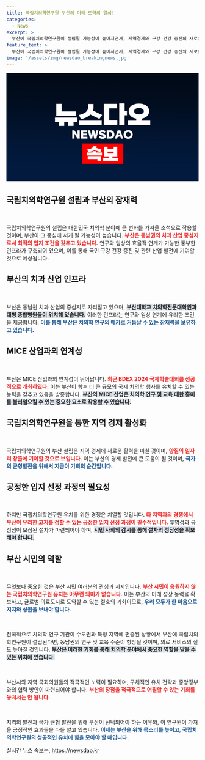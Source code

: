 ```yaml
---
title: 국립치의학연구원 부산의 미래 도약의 열쇠!
categories:
  - News
excerpt: >
  부산에 국립치의학연구원이 설립될 가능성이 높아지면서, 지역경제와 구강 건강 증진의 새로운 전환점이 마련될까? 시민들의 관심과 지지가 필수적이다. 공정한 유치 과정이 관건!
feature_text: >
  부산에 국립치의학연구원이 설립될 가능성이 높아지면서, 지역경제와 구강 건강 증진의 새로운 전환점이 마련될까? 시민들의 관심과 지지가 필수적이다. 공정한 유치 과정이 관건!
image: '/assets/img/newsdao_breakingnews.jpg'
---
```


<p><img src="/assets/img/newsdao_breakingnews.jpg" alt="bookingtag 속보" /></p>

<h2 data-ke-size="size26">국립치의학연구원 설립과 부산의 잠재력</h2>

<p data-ke-size="size16">&nbsp;</p>

<p>국립치의학연구원의 설립은 대한민국 치의학 분야에 큰 변화를 가져올 초석으로 작용할 것이며, 부산이 그 중심에 서게 될 가능성이 높습니다. <b><span style="color: #ee2323;">부산은 동남권의 치과 산업 중심지로서 최적의 입지 조건을 갖추고 있습니다.</span></b> 연구와 임상의 효율적 연계가 가능한 풍부한 인프라가 구축되어 있으며, 이를 통해 국민 구강 건강 증진 및 관련 산업 발전에 기여할 것으로 예상됩니다.</p>

<h2 data-ke-size="size26">부산의 치과 산업 인프라</h2>

<p data-ke-size="size16">&nbsp;</p>

<p>부산은 동남권 치과 산업의 중심지로 자리잡고 있으며, <b><span style="background-color: #21538527;">부산대학교 치의학전문대학원과 대형 종합병원들이 위치해 있습니다.</span></b> 이러한 인프라는 연구와 임상 연계에 유리한 조건을 제공합니다. <b><span style="color: #1a5490;">이를 통해 부산은 치의학 연구의 메카로 거듭날 수 있는 잠재력을 보유하고 있습니다.</span></b> </p>

<h2 data-ke-size="size26">MICE 산업과의 연계성</h2>

<p data-ke-size="size16">&nbsp;</p>

<p>부산은 MICE 산업과의 연계성이 뛰어납니다. <b><span style="color: #ee2323;">최근 BDEX 2024 국제학술대회를 성공적으로 개최하였다.</span></b> 이는 부산이 향후 더 큰 규모의 국제 치의학 행사를 유치할 수 있는 능력을 갖추고 있음을 방증합니다. <b><span style="background-color: #21538527;">부산의 MICE 산업은 치의학 연구 및 교육 대한 흥미를 불러일으킬 수 있는 중요한 요소로 작용할 수 있습니다.</span></b></p>

<h2 data-ke-size="size26">국립치의학연구원을 통한 지역 경제 활성화</h2>

<p data-ke-size="size16">&nbsp;</p>

<p>국립치의학연구원의 부산 설립은 지역 경제에 새로운 활력을 미칠 것이며, <b><span style="color: #ee2323;">양질의 일자리 창출에 기여할 것으로 보입니다.</span></b> 이는 부산의 경제 발전에 큰 도움이 될 것이며, <b><span style="color: #1a5490;">국가의 균형발전을 위해서 지금이 기회의 순간입니다.</span></b> </p>

<h2 data-ke-size="size26">공정한 입지 선정 과정의 필요성</h2>

<p data-ke-size="size16">&nbsp;</p>

<p>하지만 국립치의학연구원 유치를 위한 경쟁은 치열할 것입니다. <b><span style="color: #ee2323;">타 지역과의 경쟁에서 부산이 유리한 고지를 점할 수 있는 공정한 입지 선정 과정이 필수적입니다.</span></b> 투명성과 공정성이 보장된 절차가 마련되어야 하며, <b><span style="background-color: #21538527;">시민 사회의 감시를 통해 절차의 정당성을 확보해야 합니다.</span></b></p>

<h2 data-ke-size="size26">부산 시민의 역할</h2>

<p data-ke-size="size16">&nbsp;</p>

<p>무엇보다 중요한 것은 부산 시민 여러분의 관심과 지지입니다. <b><span style="color: #ee2323;">부산 시민이 응원하지 않는 국립치의학연구원 유치는 아무런 의미가 없습니다.</span></b> 이는 부산의 미래 성장 동력을 확보하고, 글로벌 의료도시로 도약할 수 있는 절호의 기회이므로, <b><span style="color: #1a5490;">우리 모두가 한 마음으로 지지와 성원을 보내야 합니다.</span></b></p>

<p data-ke-size="size16">&nbsp;</p>

<p>전국적으로 치의학 연구 기관이 수도권과 특정 지역에 편중된 상황에서 부산에 국립치의학연구원이 설립된다면, 동남권의 연구 및 교육 수준이 향상될 것이며, 의료 서비스의 질도 높아질 것입니다. <b><span style="background-color: #21538527;">부산은 이러한 기회를 통해 치의학 분야에서 중요한 역할을 맡을 수 있는 위치에 있습니다.</span></b></p>

<p data-ke-size="size16">&nbsp;</p>

<p>부산시와 지역 국회의원들의 적극적인 노력이 필요하며, 구체적인 유치 전략과 중앙정부와의 협력 방안이 마련되어야 합니다. <b><span style="color: #ee2323;">부산의 장점을 적극적으로 어필할 수 있는 기회를 놓쳐서는 안 됩니다.</span></b></p>

<p data-ke-size="size16">&nbsp;</p>

<p>지역의 발전과 국가 균형 발전을 위해 부산이 선택되어야 하는 이유와, 이 연구원이 가져올 긍정적인 효과들을 다들 알고 있습니다. <b><span style="color: #1a5490;">이제는 부산을 위해 목소리를 높이고, 국립치의학연구원의 성공적인 유치에 힘을 모아야 할 때입니다.</span></b></p>
실시간 뉴스 속보는, <a href="https://newsdao.kr" rel="dofollow">https://newsdao.kr</a>



